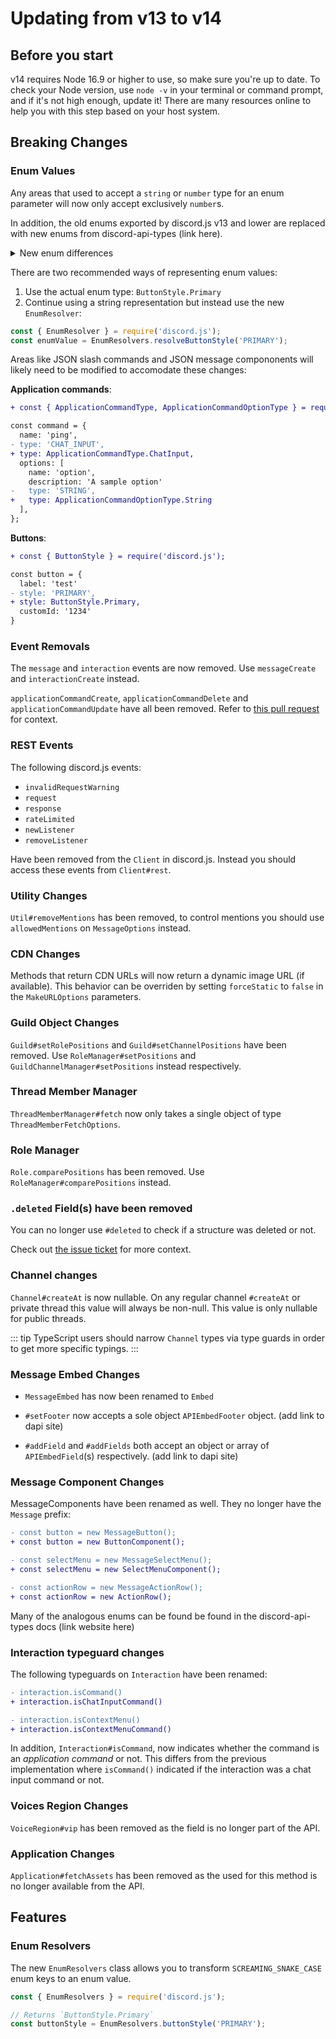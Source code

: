 # Updating from v13 to v14

## Before you start

v14 requires Node 16.9 or higher to use, so make sure you're up to date. To check your Node version, use `node -v` in your terminal or command prompt, and if it's not high enough, update it! There are many resources online to help you with this step based on your host system.

## Breaking Changes

### Enum Values

Any areas that used to accept a `string` or `number` type for an enum parameter will now only accept exclusively `number`s.

In addition, the old enums exported by discord.js v13 and lower are replaced with new enums from discord-api-types (link here).

<details>
<summary> New enum differences </summary>
  Most of the difference between enums from discord.js and discord-api-types can be summarized as so:

1. Enums are singular ie `ApplicationCommandOptionTypes` -> `ApplicationCommandOptionType`
2. Enums that are prefixed with `Message` no longer have the `Message` prefix ie `MessageButtonStyles` -> `ButtonStyle`
3. Enum values are `PascalCase` rather than `SCREAMING_SNAKE_CASE` ie `.CHAT_INPUT` -> `.ChatInput`
 </details>

There are two recommended ways of representing enum values:

1. Use the actual enum type: `ButtonStyle.Primary`
2. Continue using a string representation but instead use the new `EnumResolver`:

```js
const { EnumResolver } = require('discord.js');
const enumValue = EnumResolvers.resolveButtonStyle('PRIMARY');
```

Areas like JSON slash commands and JSON message compononents will likely need to be modified to accomodate these changes:

**Application commands**:

```diff
+ const { ApplicationCommandType, ApplicationCommandOptionType } = require('discord.js');

const command = {
  name: 'ping',
- type: 'CHAT_INPUT',
+ type: ApplicationCommandType.ChatInput,
  options: [
    name: 'option',
    description: 'A sample option'
-   type: 'STRING',
+   type: ApplicationCommandOptionType.String
  ],
};
```

**Buttons**:

```diff
+ const { ButtonStyle } = require('discord.js');

const button = {
  label: 'test'
- style: 'PRIMARY',
+ style: ButtonStyle.Primary,
  customId: '1234'
}
```

### Event Removals

The `message` and `interaction` events are now removed. Use `messageCreate` and `interactionCreate` instead.

`applicationCommandCreate`, `applicationCommandDelete` and `applicationCommandUpdate` have all been removed. Refer to [this pull request](https://github.com/discordjs/discord.js/pull/6492) for context.

### REST Events

The following discord.js events:
- `invalidRequestWarning`
- `request`
- `response`
- `rateLimited`
- `newListener`
- `removeListener`

Have been removed from the `Client` in discord.js. Instead you should access these events from `Client#rest`.

### Utility Changes

`Util#removeMentions` has been removed, to control mentions you should use `allowedMentions` on `MessageOptions` instead.

### CDN Changes

Methods that return CDN URLs will now return a dynamic image URL (if available). This behavior can be overriden by setting `forceStatic` to `false` in the `MakeURLOptions` parameters.

### Guild Object Changes

`Guild#setRolePositions` and `Guild#setChannelPositions` have been removed. Use `RoleManager#setPositions` and `GuildChannelManager#setPositions` instead respectively.

### Thread Member Manager

`ThreadMemberManager#fetch` now only takes a single object of type `ThreadMemberFetchOptions`.

### Role Manager

`Role.comparePositions` has been removed. Use `RoleManager#comparePositions` instead.

### `.deleted` Field(s) have been removed

You can no longer use `#deleted` to check if a structure was deleted or not. 

Check out [the issue ticket](https://github.com/discordjs/discord.js/issues/7091) for more context.

### Channel changes

`Channel#createAt` is now nullable. On any regular channel `#createAt` or private thread this value will always be non-null. This value is only nullable for public threads. 

::: tip
TypeScript users should narrow `Channel` types via type guards in order to get more specific typings.
:::

### Message Embed Changes

- `MessageEmbed` has now been renamed to `Embed`

- `#setFooter` now accepts a sole object `APIEmbedFooter` object. (add link to dapi site)

- `#addField` and `#addFields` both accept an object or array of `APIEmbedField`(s) respectively. (add link to dapi site)

### Message Component Changes

MessageComponents have been renamed as well. They no longer have the `Message` prefix:

```diff
- const button = new MessageButton();
+ const button = new ButtonComponent();

- const selectMenu = new MessageSelectMenu();
+ const selectMenu = new SelectMenuComponent();

- const actionRow = new MessageActionRow();
+ const actionRow = new ActionRow();
```

Many of the analogous enums can be found be found in the discord-api-types docs (link website here)

### Interaction typeguard changes

The following typeguards on `Interaction` have been renamed:

```diff
- interaction.isCommand()
+ interaction.isChatInputCommand()

- interaction.isContextMenu()
+ interaction.isContextMenuCommand()
```

In addition, `Interaction#isCommand`, now indicates whether the command is an *application command* or not. This differs from the previous implementation where `isCommand()` indicated if the interaction was a chat input command or not.

### Voices Region Changes

`VoiceRegion#vip` has been removed as the field is no longer part of the API.

### Application Changes

`Application#fetchAssets` has been removed as the used for this method is no longer available from the API.

## Features

### Enum Resolvers
The new `EnumResolvers` class allows you to transform `SCREAMING_SNAKE_CASE` enum keys to an enum value.

```js
const { EnumResolvers } = require('discord.js');

// Returns `ButtonStyle.Primary`
const buttonStyle = EnumResolvers.buttonStyle('PRIMARY');
```